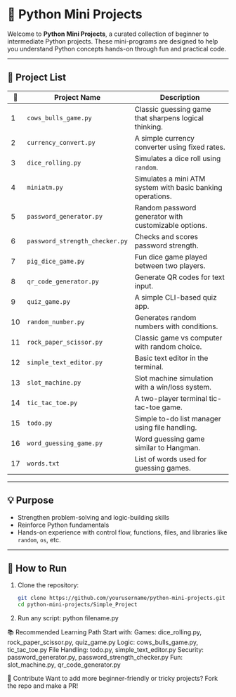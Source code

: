 # 🐍 Python Mini Projects

Welcome to **Python Mini Projects**, a curated collection of beginner to intermediate Python projects. These mini-programs are designed to help you understand Python concepts hands-on through fun and practical code.

---

## 🧰 Project List

| 🔢 | Project Name                    | Description |
|----|--------------------------------|-------------|
| 1  | `cows_bulls_game.py`           | Classic guessing game that sharpens logical thinking. |
| 2  | `currency_convert.py`          | A simple currency converter using fixed rates. |
| 3  | `dice_rolling.py`              | Simulates a dice roll using `random`. |
| 4  | `miniatm.py`                   | Simulates a mini ATM system with basic banking operations. |
| 5  | `password_generator.py`        | Random password generator with customizable options. |
| 6  | `password_strength_checker.py` | Checks and scores password strength. |
| 7  | `pig_dice_game.py`             | Fun dice game played between two players. |
| 8  | `qr_code_generator.py`         | Generate QR codes for text input. |
| 9  | `quiz_game.py`                 | A simple CLI-based quiz app. |
| 10 | `random_number.py`             | Generates random numbers with conditions. |
| 11 | `rock_paper_scissor.py`        | Classic game vs computer with random choice. |
| 12 | `simple_text_editor.py`        | Basic text editor in the terminal. |
| 13 | `slot_machine.py`              | Slot machine simulation with a win/loss system. |
| 14 | `tic_tac_toe.py`               | A two-player terminal tic-tac-toe game. |
| 15 | `todo.py`                      | Simple to-do list manager using file handling. |
| 16 | `word_guessing_game.py`        | Word guessing game similar to Hangman. |
| 17 | `words.txt`                    | List of words used for guessing games. |

---

## 💡 Purpose

- Strengthen problem-solving and logic-building skills
- Reinforce Python fundamentals
- Hands-on experience with control flow, functions, files, and libraries like `random`, `os`, etc.

---

## 🎯 How to Run

1. Clone the repository:
   ```bash
   git clone https://github.com/yourusername/python-mini-projects.git
   cd python-mini-projects/Simple_Project
2. Run any script:
python filename.py

📚 Recommended Learning Path
Start with:
Games: dice_rolling.py, rock_paper_scissor.py, quiz_game.py
Logic: cows_bulls_game.py, tic_tac_toe.py
File Handling: todo.py, simple_text_editor.py
Security: password_generator.py, password_strength_checker.py
Fun: slot_machine.py, qr_code_generator.py

🤝 Contribute
Want to add more beginner-friendly or tricky projects? Fork the repo and make a PR!


